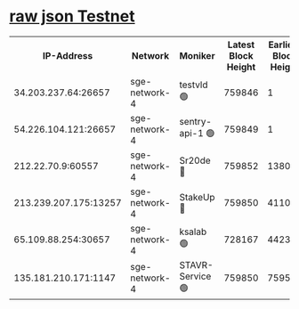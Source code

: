 
[raw json Testnet](https://rpc-check.sget.stavr.tech/sget/rpc-sget-result.json)
=


<table><tr><th>IP-Address</th><th>Network</th><th>Moniker</th><th>Latest Block Height</th><th>Earliest Block Height</th><th>Catching Up</th><th>Tx Index</th><th>Voting Power</th><th>Scan Time</th></tr><tr><td>34.203.237.64:26657</td><td>sge-network-4</td><td>testvld 🟢</td><td>759846</td><td>1</td><td>False</td><td>on</td><td>0</td><td>2023-12-22T14:03:57.655443026UTC</td></tr><tr><td>54.226.104.121:26657</td><td>sge-network-4</td><td>sentry-api-1 🟢</td><td>759849</td><td>1</td><td>False</td><td>on</td><td>0</td><td>2023-12-22T14:04:14.822921592UTC</td></tr><tr><td>212.22.70.9:60557</td><td>sge-network-4</td><td>Sr20de 🔴</td><td>759852</td><td>138001</td><td>False</td><td>on</td><td>99</td><td>2023-12-22T14:04:30.722977447UTC</td></tr><tr><td>213.239.207.175:13257</td><td>sge-network-4</td><td>StakeUp 🔴</td><td>759850</td><td>411001</td><td>False</td><td>off</td><td>100</td><td>2023-12-22T14:04:23.274590334UTC</td></tr><tr><td>65.109.88.254:30657</td><td>sge-network-4</td><td>ksalab 🟢</td><td>728167</td><td>442343</td><td>False</td><td>off</td><td>0</td><td>2023-12-22T14:04:28.187061019UTC</td></tr><tr><td>135.181.210.171:1147</td><td>sge-network-4</td><td>STAVR-Service 🟢</td><td>759850</td><td>759501</td><td>False</td><td>on</td><td>0</td><td>2023-12-22T14:04:23.598247587UTC</td></tr></table>
